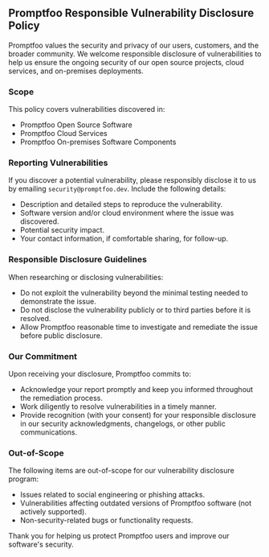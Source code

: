 ## Promptfoo Responsible Vulnerability Disclosure Policy

Promptfoo values the security and privacy of our users, customers, and the broader community. We welcome responsible disclosure of vulnerabilities to help us ensure the ongoing security of our open source projects, cloud services, and on-premises deployments.

### Scope

This policy covers vulnerabilities discovered in:

- Promptfoo Open Source Software
- Promptfoo Cloud Services
- Promptfoo On-premises Software Components

### Reporting Vulnerabilities

If you discover a potential vulnerability, please responsibly disclose it to us by emailing `security@promptfoo.dev`. Include the following details:

- Description and detailed steps to reproduce the vulnerability.
- Software version and/or cloud environment where the issue was discovered.
- Potential security impact.
- Your contact information, if comfortable sharing, for follow-up.

### Responsible Disclosure Guidelines

When researching or disclosing vulnerabilities:

- Do not exploit the vulnerability beyond the minimal testing needed to demonstrate the issue.
- Do not disclose the vulnerability publicly or to third parties before it is resolved.
- Allow Promptfoo reasonable time to investigate and remediate the issue before public disclosure.

### Our Commitment

Upon receiving your disclosure, Promptfoo commits to:

- Acknowledge your report promptly and keep you informed throughout the remediation process.
- Work diligently to resolve vulnerabilities in a timely manner.
- Provide recognition (with your consent) for your responsible disclosure in our security acknowledgments, changelogs, or other public communications.

### Out-of-Scope

The following items are out-of-scope for our vulnerability disclosure program:

- Issues related to social engineering or phishing attacks.
- Vulnerabilities affecting outdated versions of Promptfoo software (not actively supported).
- Non-security-related bugs or functionality requests.

Thank you for helping us protect Promptfoo users and improve our software's security.
